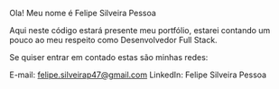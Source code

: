 Ola! Meu nome é Felipe Silveira Pessoa

Aqui neste código estará presente meu portfólio, estarei contando um pouco ao meu respeito como Desenvolvedor Full Stack.

Se quiser entrar em contado estas são minhas redes:

E-mail: felipe.silveirap47@gmail.com
LinkedIn: Felipe Silveira Pessoa